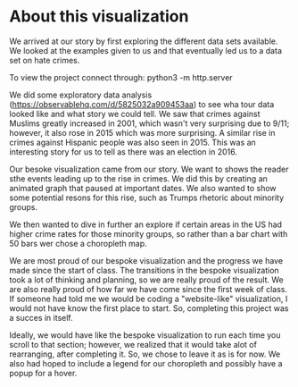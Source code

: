 # About this visualization
We arrived at our story by first exploring the different data sets available. We looked at the examples
given to us and that eventually led us to a data set on hate crimes. 

To view the project connect through: python3 -m http.server

We did some exploratory data analysis (https://observablehq.com/d/5825032a909453aa) to see wha tour data looked like and what story we could tell. We saw that crimes against Muslims greatly increased  in 2001, which wasn't very surprising due to 9/11; however, it also rose in 2015 which was more surprising. A similar rise in crimes against Hispanic people was also seen in 2015. This was an interesting story for us to tell as there was an election in 2016.

Our besoke visualization came from our story. We want to shows the reader sthe events leading up to the rise in crimes. We did this by creating an animated graph that paused at important dates. We also wanted to show some potential resons for this rise, such as Trumps rhetoric about minority groups.

We then wanted to dive in further an explore if certain areas in the US had higher crime rates for those minority groups, so rather than a bar chart with 50 bars wer chose a choropleth map.

We are most proud of our bespoke visualization and the progress we have made since the start of class. The transitions in the bespoke visualization took a lot of thinking and planning, so we are really proud of the result. We are also really proud of how far we have come since the first week of class. If someone had told me we would be coding a "website-like" visualization, I would not have know the first place to start. So, completing this project was a succes in itself.

Ideally, we would have like the bespoke visualization to run each time you scroll to that section; however, we realized that it would take alot of rearranging, after completing it. So, we chose to leave it as is for now. We also had hoped to include a legend for our choropleth and possibly have a popup for a hover.
